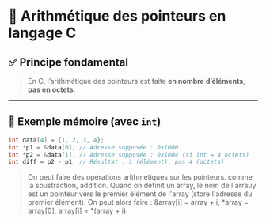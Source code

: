 # 🧠 Arithmétique des pointeurs en langage C

## ✅ Principe fondamental

> En C, l’arithmétique des pointeurs est faite **en nombre d’éléments**, **pas en octets**.

---

## 🧱 Exemple mémoire (avec `int`)

```c
int data[4] = {1, 2, 3, 4};
int *p1 = &data[0]; // Adresse supposée : 0x1000
int *p2 = &data[1]; // Adresse supposée : 0x1004 (si int = 4 octets)
int diff = p2 - p1; // Résultat : 1 (élément), pas 4 (octets)

```
> On peut faire des opérations arithmétiques sur les pointeurs. comme la soustraction, addition.
> Quand on définit un array, le nom de l'arrauy est un pointeur vers le premier élément de l'array (store l'adresse du premier élément). 
> On peut alors faire : &array[i] = array + i, *array = array[0], array[i] = *(array + i).

